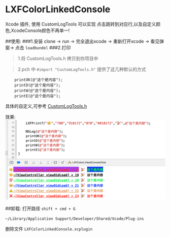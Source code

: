 # LXFColorLinkedConsole
Xcode 插件, 使用 CustomLogTools 可以实现 点击跳转到对应行,以及自定义颜色,XcodeConsole颜色不再单一!

##使用:
###1.安装
clone -> run -> 完全退出xcode -> 重新打开xcode -> 看见弹窗-> 点击 ```loadbundel```
###2.打印
>1.将 CustomLogTools.h 拷贝到你项目中

>2.pch 中 ```#import "CustomLogTools.h"```
提供了这几种默认的方式
```
    printOK(@"这个是内容");
    printD(@"这个是内容");
    printW(@"这个是内容");
    printE(@"这个是内容");
```
具体的自定义,可参考 [CustomLogTools.h](https://github.com/Rdxer/LXFColorLinkedConsole/blob/master/LXFColorLinkedConsole/LXFColorLinkedConsoleTest/CustomLogTools/CustomLogTools.h)

效果:
![效果图](https://github.com/Rdxer/LXFColorLinkedConsole/blob/master/img.png?raw=true)


##卸载:
打开路径 ``` shift + cmd + G ``` 
``` 
~/Library/Application Support/Developer/Shared/Xcode/Plug-ins
```
删除文件 ``` LXFColorLinkedConsole.xcplugin ```


